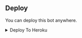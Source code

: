 


## Deploy
You can deploy this bot anywhere.

<details><summary>Deploy To Heroku</summary>
<p>
<br>
<a href="https://heroku.com/deploy?template=https://github.com/darkpc141214/My-Dream">
  <img src="https://www.herokucdn.com/deploy/button.svg" alt="Deploy">
</a>
</p>
</details>

